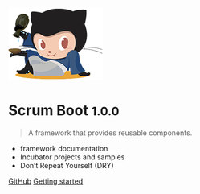 ![logo](_asserts/logo.png)

# Scrum Boot <small>1.0.0</small>

> A framework that provides reusable components.

- framework documentation 
- Incubator projects and samples
- Don’t Repeat Yourself (DRY)

[GitHub](https://github.com/bingdyee/scrum-boot)
[Getting started](#Scrum-Boot)
